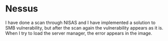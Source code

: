 # Nessus
I have done a scan through NISAS and I have implemented a solution to SMB vulnerability,
 but after the scan again the vulnerability appears as it is.  
When I try to load the server manager,
 the error appears in the image.
